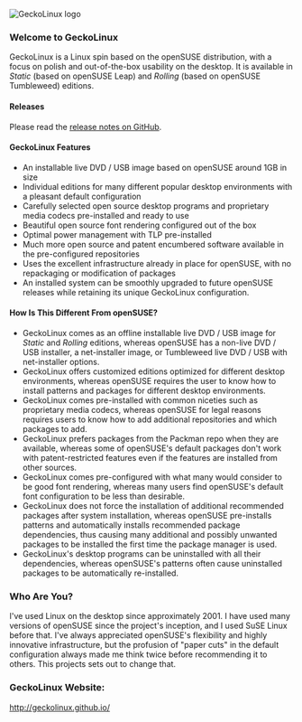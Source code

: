 ![GeckoLinux logo](https://avatars1.githubusercontent.com/u/2692138)

### [](#welcome-to-geckolinux)Welcome to GeckoLinux

GeckoLinux is a Linux spin based on the openSUSE distribution, with a focus on polish and out-of-the-box usability on the desktop. It is available in _Static_ (based on openSUSE Leap) and _Rolling_ (based on openSUSE Tumbleweed) editions.


#### [](#releases)Releases

Please read the [release notes on GitHub](https://github.com/geckolinux/geckolinux-project/releases).

#### [](#geckolinux-features)GeckoLinux Features

*   An installable live DVD / USB image based on openSUSE around 1GB in size
*   Individual editions for many different popular desktop environments with a pleasant default configuration
*   Carefully selected open source desktop programs and proprietary media codecs pre-installed and ready to use
*   Beautiful open source font rendering configured out of the box
*   Optimal power management with TLP pre-installed
*   Much more open source and patent encumbered software available in the pre-configured repositories
*   Uses the excellent infrastructure already in place for openSUSE, with no repackaging or modification of packages
*   An installed system can be smoothly upgraded to future openSUSE releases while retaining its unique GeckoLinux configuration.

#### [](#how-different)How Is This Different From openSUSE?

*   GeckoLinux comes as an offline installable live DVD / USB image for _Static_ and _Rolling_ editions, whereas openSUSE has a non-live DVD / USB installer, a net-installer image, or Tumbleweed live DVD / USB with net-installer options.
*   GeckoLinux offers customized editions optimized for different desktop environments, whereas openSUSE requires the user to know how to install patterns and packages for different desktop environments.
*   GeckoLinux comes pre-installed with common niceties such as proprietary media codecs, whereas openSUSE for legal reasons requires users to know how to add additional repositories and which packages to add.
*   GeckoLinux prefers packages from the Packman repo when they are available, whereas some of openSUSE's default packages don't work with patent-restricted features even if the features are installed from other sources.
*   GeckoLinux comes pre-configured with what many would consider to be good font rendering, whereas many users find openSUSE's default font configuration to be less than desirable.
*   GeckoLinux does not force the installation of additional recommended packages after system installation, whereas openSUSE pre-installs patterns and automatically installs recommended package dependencies, thus causing many additional and possibly unwanted packages to be installed the first time the package manager is used.
*   GeckoLinux's desktop programs can be uninstalled with all their dependencies, whereas openSUSE's patterns often cause uninstalled packages to be automatically re-installed.


### [](#who)Who Are You?

I've used Linux on the desktop since approximately 2001. I have used many versions of openSUSE since the project's inception, and I used SuSE Linux before that. I've always appreciated openSUSE's flexibility and highly innovative infrastructure, but the profusion of "paper cuts" in the default configuration always made me think twice before recommending it to others. This projects sets out to change that.

### GeckoLinux Website:
http://geckolinux.github.io/
